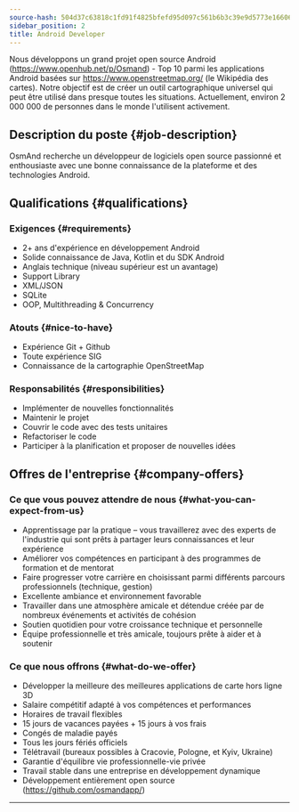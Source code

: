 ```yaml
---
source-hash: 504d37c63818c1fd91f4825bfefd95d097c561b6b3c39e9d5773e16606a55a9f
sidebar_position: 2
title: Android Developer
---
```


Nous développons un grand projet open source Android (https://www.openhub.net/p/Osmand) - Top 10 parmi les applications Android basées sur https://www.openstreetmap.org/ (le Wikipédia des cartes). Notre objectif est de créer un outil cartographique universel qui peut être utilisé dans presque toutes les situations. Actuellement, environ 2 000 000 de personnes dans le monde l'utilisent activement.

## Description du poste {#job-description}
OsmAnd recherche un développeur de logiciels open source passionné et enthousiaste avec une bonne connaissance de la plateforme et des technologies Android.

## Qualifications {#qualifications}

### Exigences {#requirements}
- 2+ ans d'expérience en développement Android
- Solide connaissance de Java, Kotlin et du SDK Android
- Anglais technique (niveau supérieur est un avantage)
- Support Library
- XML/JSON
- SQLite
- OOP, Multithreading & Concurrency

### Atouts {#nice-to-have}
- Expérience Git + Github
- Toute expérience SIG
- Connaissance de la cartographie OpenStreetMap

### Responsabilités {#responsibilities}
- Implémenter de nouvelles fonctionnalités
- Maintenir le projet
- Couvrir le code avec des tests unitaires
- Refactoriser le code
- Participer à la planification et proposer de nouvelles idées

## Offres de l'entreprise {#company-offers}

### Ce que vous pouvez attendre de nous {#what-you-can-expect-from-us}
- Apprentissage par la pratique – vous travaillerez avec des experts de l'industrie qui sont prêts à partager leurs connaissances et leur expérience
- Améliorer vos compétences en participant à des programmes de formation et de mentorat
- Faire progresser votre carrière en choisissant parmi différents parcours professionnels (technique, gestion)
- Excellente ambiance et environnement favorable
- Travailler dans une atmosphère amicale et détendue créée par de nombreux événements et activités de cohésion
- Soutien quotidien pour votre croissance technique et personnelle
- Équipe professionnelle et très amicale, toujours prête à aider et à soutenir

### Ce que nous offrons {#what-do-we-offer}
- Développer la meilleure des meilleures applications de carte hors ligne 3D
- Salaire compétitif adapté à vos compétences et performances
- Horaires de travail flexibles
- 15 jours de vacances payées + 15 jours à vos frais
- Congés de maladie payés
- Tous les jours fériés officiels
- Télétravail (bureaux possibles à Cracovie, Pologne, et Kyiv, Ukraine)
- Garantie d'équilibre vie professionnelle-vie privée
- Travail stable dans une entreprise en développement dynamique
- Développement entièrement open source (https://github.com/osmandapp/)
---